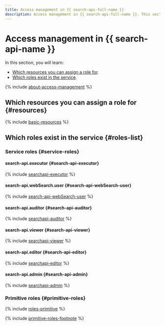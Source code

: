 ```yaml
---
title: Access management in {{ search-api-full-name }}
description: Access management in {{ search-api-full-name }}. This section describes the resources for which you can assign a role, the roles existing in the service, and the roles required to perform a particular action.
---
```


# Access management in {{ search-api-name }}

In this section, you will learn:
* [Which resources you can assign a role for](#resources).
* [Which roles exist in the service](#roles-list).

{% include [about-access-management](../../_includes/iam/about-access-management.md) %}

## Which resources you can assign a role for {#resources}

{% include [basic-resources](../../_includes/iam/basic-resources-for-access-control.md) %}

## Which roles exist in the service {#roles-list}

### Service roles {#service-roles}

#### search-api.executor {#search-api-executor}

{% include [searchapi-executor](../../_roles/search-api/executor.md) %}

#### search-api.webSearch.user {#search-api-webSearch-user}

{% include [search-api-webSearch-user](../../_roles/search-api/webSearch/user.md) %}

#### search-api.auditor {#search-api-auditor}

{% include [searchapi-auditor](../../_roles/search-api/auditor.md) %}

#### search-api.viewer {#search-api-viewer}

{% include [searchapi-viewer](../../_roles/search-api/viewer.md) %}

#### search-api.editor {#search-api-editor}

{% include [searchapi-editor](../../_roles/search-api/editor.md) %}

#### search-api.admin {#search-api-admin}

{% include [searchapi-admin](../../_roles/search-api/admin.md) %}

### Primitive roles {#primitive-roles}

{% include [roles-primitive](../../_includes/roles-primitive.md) %}

{% include [primitive-roles-footnote](../../_includes/primitive-roles-footnote.md) %}